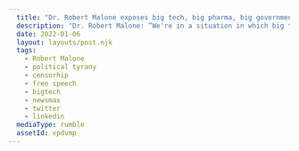 ```yaml
---
  title: "Dr. Robert Malone exposes big tech, big pharma, big government and big media"
  description: "Dr. Robert Malone: ”We're in a situation in which big tech, big pharma, big government, big media are all conspiring to ensure that patients are not able to access information that will allow them to make an informed, consent decision to accept these vaccines.”"
  date: 2022-01-06
  layout: layouts/post.njk
  tags:
    - Robert Malone
    - political tyrany
    - censorhip
    - free speech
    - bigtech
    - newsmax
    - twitter
    - linkedin
  mediaType: rumble
  assetId: vpdvmp
---
```

